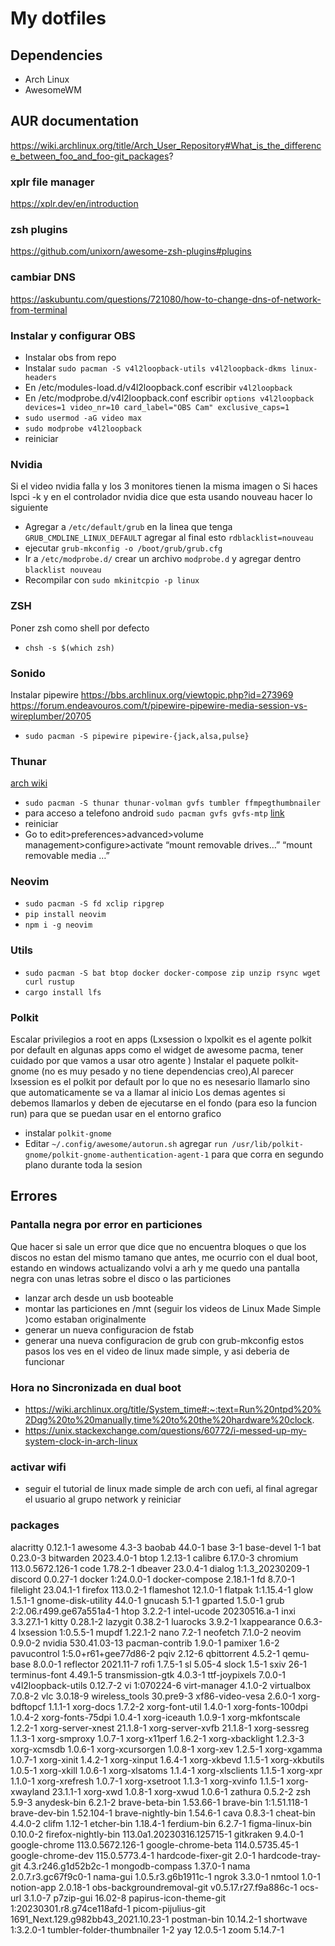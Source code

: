 # My dotfiles

## Dependencies

- Arch Linux
- AwesomeWM

## AUR documentation

https://wiki.archlinux.org/title/Arch_User_Repository#What_is_the_difference_between_foo_and_foo-git_packages?

### xplr file manager

https://xplr.dev/en/introduction

### zsh plugins

https://github.com/unixorn/awesome-zsh-plugins#plugins

### cambiar DNS

https://askubuntu.com/questions/721080/how-to-change-dns-of-network-from-terminal

### Instalar y configurar OBS

- Instalar obs from repo
- Instalar `sudo pacman -S v4l2loopback-utils v4l2loopback-dkms linux-headers`
- En /etc/modules-load.d/v4l2loopback.conf escribir `v4l2loopback`
- En /etc/modprobe.d/v4l2loopback.conf escribir `options v4l2loopback devices=1 video_nr=10 card_label="OBS Cam" exclusive_caps=1`
- `sudo usermod -aG video max`
- `sudo modprobe v4l2loopback`
- reiniciar

### Nvidia

Si el video nvidia falla y los 3 monitores tienen la misma imagen o Si haces lspci -k y en el controlador nvidia dice que esta usando nouveau hacer lo siguiente

- Agregar a `/etc/default/grub` en la linea que tenga `GRUB_CMDLINE_LINUX_DEFAULT` agregar al final esto `rdblacklist=nouveau`
- ejecutar `grub-mkconfig -o /boot/grub/grub.cfg`
- Ir a `/etc/modprobe.d/` crear un archivo `modprobe.d` y agregar dentro `blacklist nouveau`
- Recompilar con `sudo mkinitcpio -p linux`

### ZSH

Poner zsh como shell por defecto

- `chsh -s $(which zsh)`

### Sonido

Instalar pipewire
https://bbs.archlinux.org/viewtopic.php?id=273969
https://forum.endeavouros.com/t/pipewire-pipewire-media-session-vs-wireplumber/20705

- `sudo pacman -S pipewire pipewire-{jack,alsa,pulse}`

### Thunar

[arch wiki](https://wiki.archlinux.org/title/thunar)

- `sudo pacman -S thunar thunar-volman gvfs tumbler ffmpegthumbnailer`
- para acceso a telefono android `sudo pacman gvfs gvfs-mtp` [link](https://www.reddit.com/r/xfce/comments/kbkag8/thunar_not_recognizing_my_android_device/)
- reiniciar
- Go to edit>preferences>advanced>volume management>configure>activate “mount removable drives…” “mount removable media …”

### Neovim

- `sudo pacman -S fd xclip ripgrep`
- `pip install neovim`
- `npm i -g neovim`

### Utils

- `sudo pacman -S bat btop docker docker-compose zip unzip rsync wget curl rustup`
- `cargo install lfs`

### Polkit

Escalar privilegios a root en apps
(Lxsession o lxpolkit es el agente polkit por default en algunas apps como el widget de awesome pacma, tener cuidado por que vamos a usar otro agente )
Instalar el paquete polkit-gnome (no es muy pesado y no tiene dependencias creo),Al parecer lxsession es el polkit por default por lo que no es nesesario llamarlo sino que automaticamente se va a llamar al inicio
Los demas agentes si debemos llamarlos y deben de ejecutarse en el fondo (para eso la funcion run) para que se puedan usar en el entorno grafico

- instalar `polkit-gnome`
- Editar `~/.config/awesome/autorun.sh` agregar `run /usr/lib/polkit-gnome/polkit-gnome-authentication-agent-1` para que corra en segundo plano durante toda la sesion

## Errores

### Pantalla negra por error en particiones

Que hacer si sale un error que dice que no encuentra bloques o que los discos no estan del mismo tamano que antes, me ocurrio con el dual boot, estando en windows actualizando volvi a arh y me quedo una pantalla negra con unas letras sobre el disco o las particiones

- lanzar arch desde un usb booteable
- montar las particiones en /mnt (seguir los videos de Linux Made Simple )como estaban originalmente
- generar un nueva configuracion de fstab
- generar una nueva configuracion de grub con grub-mkconfig
  estos pasos los ves en el video de linux made simple, y asi deberia de funcionar

### Hora no Sincronizada en dual boot

- https://wiki.archlinux.org/title/System_time#:~:text=Run%20ntpd%20%2Dqg%20to%20manually,time%20to%20the%20hardware%20clock.
- https://unix.stackexchange.com/questions/60772/i-messed-up-my-system-clock-in-arch-linux

### activar wifi

- seguir el tutorial de linux made simple de arch con uefi, al final agregar el usuario al grupo network y reiniciar

### packages

alacritty 0.12.1-1
awesome 4.3-3
baobab 44.0-1
base 3-1
base-devel 1-1
bat 0.23.0-3
bitwarden 2023.4.0-1
btop 1.2.13-1
calibre 6.17.0-3
chromium 113.0.5672.126-1
code 1.78.2-1
dbeaver 23.0.4-1
dialog 1:1.3_20230209-1
discord 0.0.27-1
docker 1:24.0.0-1
docker-compose 2.18.1-1
fd 8.7.0-1
filelight 23.04.1-1
firefox 113.0.2-1
flameshot 12.1.0-1
flatpak 1:1.15.4-1
glow 1.5.1-1
gnome-disk-utility 44.0-1
gnucash 5.1-1
gparted 1.5.0-1
grub 2:2.06.r499.ge67a551a4-1
htop 3.2.2-1
intel-ucode 20230516.a-1
inxi 3.3.27.1-1
kitty 0.28.1-2
lazygit 0.38.2-1
luarocks 3.9.2-1
lxappearance 0.6.3-4
lxsession 1:0.5.5-1
mupdf 1.22.1-2
nano 7.2-1
neofetch 7.1.0-2
neovim 0.9.0-2
nvidia 530.41.03-13
pacman-contrib 1.9.0-1
pamixer 1.6-2
pavucontrol 1:5.0+r61+gee77d86-2
pqiv 2.12-6
qbittorrent 4.5.2-1
qemu-base 8.0.0-1
reflector 2021.11-7
rofi 1.7.5-1
sl 5.05-4
slock 1.5-1
sxiv 26-1
terminus-font 4.49.1-5
transmission-gtk 4.0.3-1
ttf-joypixels 7.0.0-1
v4l2loopback-utils 0.12.7-2
vi 1:070224-6
virt-manager 4.1.0-2
virtualbox 7.0.8-2
vlc 3.0.18-9
wireless_tools 30.pre9-3
xf86-video-vesa 2.6.0-1
xorg-bdftopcf 1.1.1-1
xorg-docs 1.7.2-2
xorg-font-util 1.4.0-1
xorg-fonts-100dpi 1.0.4-2
xorg-fonts-75dpi 1.0.4-1
xorg-iceauth 1.0.9-1
xorg-mkfontscale 1.2.2-1
xorg-server-xnest 21.1.8-1
xorg-server-xvfb 21.1.8-1
xorg-sessreg 1.1.3-1
xorg-smproxy 1.0.7-1
xorg-x11perf 1.6.2-1
xorg-xbacklight 1.2.3-3
xorg-xcmsdb 1.0.6-1
xorg-xcursorgen 1.0.8-1
xorg-xev 1.2.5-1
xorg-xgamma 1.0.7-1
xorg-xinit 1.4.2-1
xorg-xinput 1.6.4-1
xorg-xkbevd 1.1.5-1
xorg-xkbutils 1.0.5-1
xorg-xkill 1.0.6-1
xorg-xlsatoms 1.1.4-1
xorg-xlsclients 1.1.5-1
xorg-xpr 1.1.0-1
xorg-xrefresh 1.0.7-1
xorg-xsetroot 1.1.3-1
xorg-xvinfo 1.1.5-1
xorg-xwayland 23.1.1-1
xorg-xwd 1.0.8-1
xorg-xwud 1.0.6-1
zathura 0.5.2-2
zsh 5.9-3
anydesk-bin 6.2.1-2
brave-beta-bin 1.53.66-1
brave-bin 1:1.51.118-1
brave-dev-bin 1.52.104-1
brave-nightly-bin 1.54.6-1
cava 0.8.3-1
cheat-bin 4.4.0-2
clifm 1.12-1
etcher-bin 1.18.4-1
ferdium-bin 6.2.7-1
figma-linux-bin 0.10.0-2
firefox-nightly-bin 113.0a1.20230316.125715-1
gitkraken 9.4.0-1
google-chrome 113.0.5672.126-1
google-chrome-beta 114.0.5735.45-1
google-chrome-dev 115.0.5773.4-1
hardcode-fixer-git 2.0-1
hardcode-tray-git 4.3.r246.g1d52b2c-1
mongodb-compass 1.37.0-1
nama 2.0.7.r3.gc67f9c0-1
nama-gui 1.0.5.r3.g6b1911c-1
ngrok 3.3.0-1
nmtool 1.0-1
notion-app 2.0.18-1
obs-backgroundremoval-git v0.5.17.r27.f9a886c-1
ocs-url 3.1.0-7
p7zip-gui 16.02-8
papirus-icon-theme-git 1:20230301.r8.g74ce118afd-1
picom-pijulius-git 1691_Next.129.g982bb43_2021.10.23-1
postman-bin 10.14.2-1
shortwave 1:3.2.0-1
tumbler-folder-thumbnailer 1-2
yay 12.0.5-1
zoom 5.14.7-1
